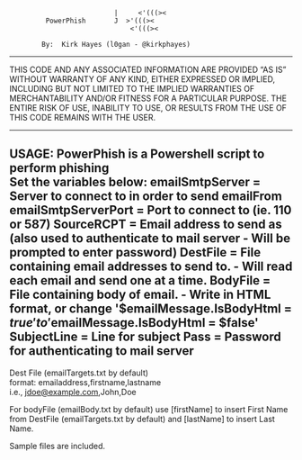 
                              |     <'(((><            
             PowerPhish       J  >'(((><               
                                  <'(((><              
                                                        
            By:  Kirk Hayes (l0gan - @kirkphayes)       
                                                        

------------------------------------------------------------------------------
 THIS CODE AND ANY ASSOCIATED INFORMATION ARE PROVIDED “AS IS” WITHOUT
 WARRANTY OF ANY KIND, EITHER EXPRESSED OR IMPLIED, INCLUDING BUT NOT
 LIMITED TO THE IMPLIED WARRANTIES OF MERCHANTABILITY AND/OR FITNESS
 FOR A PARTICULAR PURPOSE. THE ENTIRE RISK OF USE, INABILITY TO USE, OR 
 RESULTS FROM THE USE OF THIS CODE REMAINS WITH THE USER.

------------------------------------------------------------------------------
 USAGE:
 PowerPhish is a Powershell script to perform phishing  
 Set the variables below:
 	emailSmtpServer = Server to connect to in order to send emailFrom
 	emailSmtpServerPort = Port to connect to (ie. 110 or 587)
 	SourceRCPT = Email address to send as (also used to authenticate to mail server - Will be prompted to enter password)
 	DestFile = File containing email addresses to send to. - Will read each email and send one at a time.
 	BodyFile = File containing body of email. - Write in HTML format, or change '$emailMessage.IsBodyHtml = $true' to '$emailMessage.IsBodyHtml = $false'
 	SubjectLine = Line for subject
	Pass = Password for authenticating to mail server
 ------------------------------------------------------------------------------

Dest File (emailTargets.txt by default)<br>
	format:  emailaddress,firstname,lastname<br>
	i.e., jdoe@example.com,John,Doe

For bodyFile (emailBody.txt by default) use [firstName] to insert First Name from DestFile (emailTargets.txt by default) and [lastName] to insert Last Name.

Sample files are included.
